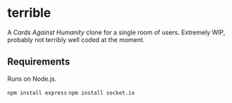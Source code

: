# terrible

A *Cards Against Humanity* clone for a single room of users. Extremely WIP, probably not terribly well coded at the moment.

## Requirements

Runs on Node.js.

`npm install express`
`npm install socket.io`